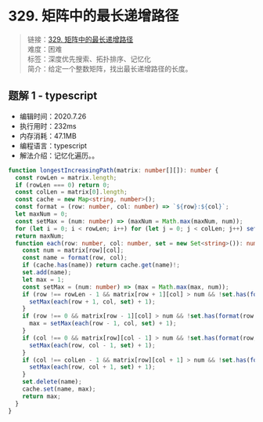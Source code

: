 # 329. 矩阵中的最长递增路径

> 链接：[329. 矩阵中的最长递增路径](https://leetcode-cn.com/problems/longest-increasing-path-in-a-matrix/)  
> 难度：困难  
> 标签：深度优先搜索、拓扑排序、记忆化  
> 简介：给定一个整数矩阵，找出最长递增路径的长度。

## 题解 1 - typescript

- 编辑时间：2020.7.26
- 执行用时：232ms
- 内存消耗：47.1MB
- 编程语言：typescript
- 解法介绍：记忆化遍历。。

```typescript
function longestIncreasingPath(matrix: number[][]): number {
  const rowLen = matrix.length;
  if (rowLen === 0) return 0;
  const colLen = matrix[0].length;
  const cache = new Map<string, number>();
  const format = (row: number, col: number) => `${row}:${col}`;
  let maxNum = 0;
  const setMax = (num: number) => (maxNum = Math.max(maxNum, num));
  for (let i = 0; i < rowLen; i++) for (let j = 0; j < colLen; j++) setMax(each(i, j));
  return maxNum;
  function each(row: number, col: number, set = new Set<string>()): number {
    const num = matrix[row][col];
    const name = format(row, col);
    if (cache.has(name)) return cache.get(name)!;
    set.add(name);
    let max = 1;
    const setMax = (num: number) => (max = Math.max(max, num));
    if (row !== rowLen - 1 && matrix[row + 1][col] > num && !set.has(format(row + 1, col))) {
      setMax(each(row + 1, col, set) + 1);
    }
    if (row !== 0 && matrix[row - 1][col] > num && !set.has(format(row - 1, col))) {
      max = setMax(each(row - 1, col, set) + 1);
    }
    if (col !== 0 && matrix[row][col - 1] > num && !set.has(format(row, col - 1))) {
      setMax(each(row, col - 1, set) + 1);
    }
    if (col !== colLen - 1 && matrix[row][col + 1] > num && !set.has(format(row, col + 1))) {
      setMax(each(row, col + 1, set) + 1);
    }
    set.delete(name);
    cache.set(name, max);
    return max;
  }
}
```
